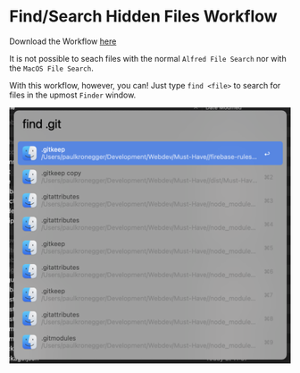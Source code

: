 # Find/Search Hidden Files Workflow

Download the Workflow [here](https://github.com/Paul-creator/Find-Search-Hidden-Files-Alfred-Workflow/raw/temp/Find%20Hidden%20Files.alfredworkflow)

It is not possible to seach files with the normal `Alfred File Search` nor with the `MacOS File Search`.

With this workflow, however, you can! Just type `find <file>` to search for files in the upmost `Finder` window.

![Preview](preview.png)
